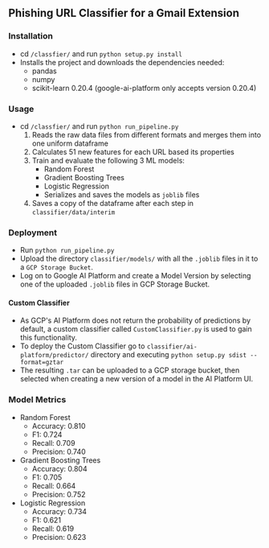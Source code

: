 ## Phishing URL Classifier for a Gmail Extension

### Installation
  * cd `/classfier/` and run `python setup.py install`
  * Installs the project and downloads the dependencies needed:
    * pandas
    * numpy
    * scikit-learn 0.20.4 (google-ai-platform only accepts version 0.20.4)


### Usage 
  * cd `/classfier/` and run `python run_pipeline.py`
    1. Reads the raw data files from different formats and merges them into one uniform dataframe
    2. Calculates 51 new features for each URL based its properties
    3. Train and evaluate the following 3 ML models:
       * Random Forest 
       * Gradient Boosting Trees
       * Logistic Regression
       * Serializes and saves the models as `joblib` files
    4. Saves a copy of the dataframe after each step in `classifier/data/interim`


### Deployment
  * Run `python run_pipeline.py` 
  * Upload the directory `classifier/models/` with all the `.joblib` files in it to a `GCP Storage Bucket`.
  * Log on to Google AI Platform and create a Model Version by selecting one of the uploaded `.joblib` files in GCP Storage Bucket. 

#### Custom Classifier
  * As GCP's AI Platform does not return the probability of predictions by default, a custom classifier called `CustomClassifier.py` is used
    to gain this functionality. 
  * To deploy the Custom Classifier go to `classifier/ai-platform/predictor/` directory and executing `python setup.py sdist --format=gztar` 
  * The resulting `.tar` can be uploaded to a GCP storage bucket, then selected when creating a new version of a model in the AI Platform UI.

### Model Metrics
  * Random Forest 
    * Accuracy: 0.810
    * F1: 0.724
    * Recall: 0.709
    * Precision: 0.740
  * Gradient Boosting Trees
    * Accuracy: 0.804
    * F1: 0.705
    * Recall: 0.664
    * Precision: 0.752
  * Logistic Regression
    * Accuracy: 0.734
    * F1: 0.621
    * Recall: 0.619
    * Precision: 0.623
